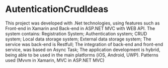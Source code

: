 # AutenticationCrudIdeas
This project was developed with .Net technologies, using features such as Front-end in Xamarin and Back-end in ASP.NET MVC with WEB API. The system contains: Registration System; Authentication system; CRUD system; Local data storage system; External data storage system; The service was back-end is Restfull; The integration of back-end and front-end service, was based on Async Task; The application development is hybrid, being able to be used in the main platforms (iOS, Android, UWP). Patterns used (Mvvm in Xamarin, MVC in ASP.NET MVC)
